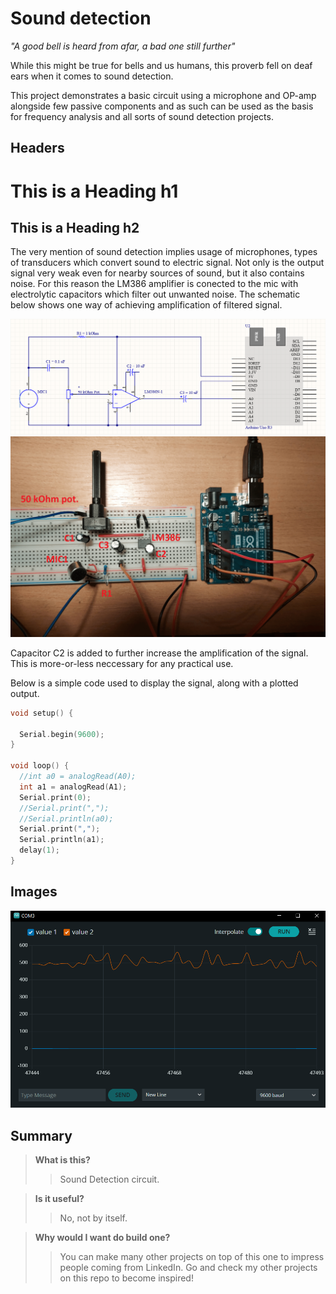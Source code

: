 # Sound detection

*"A good bell is heard from afar, a bad one still further"*

While this might be true for bells and us humans, this proverb fell on deaf ears when it comes to sound detection.

This project demonstrates a basic circuit using a microphone and OP-amp alongside few passive components and as such can be used as the basis for frequency analysis and all sorts of sound detection projects.

## Headers

# This is a Heading h1
## This is a Heading h2

The very mention of sound detection implies usage of microphones, types of transducers which convert sound to electric signal. Not only is the output signal very weak even for nearby sources of sound, but it also contains noise. For this reason the LM386 amplifier is conected to the mic with electrolytic capacitors which filter out unwanted noise. The schematic below shows one way of achieving amplification of filtered signal.

![This is an alt text.](op_amp_srkt.png "Circuit diagram.")
![This is an alt text.](op_amp_srkt_tagged.png "Circuit mess.")

Capacitor C2 is added to further increase the amplification of the signal. This is more-or-less neccessary for any practical use.

Below is a simple code used to display the signal, along with a plotted output.

```c
void setup() {

  Serial.begin(9600);
}

void loop() {
  //int a0 = analogRead(A0);
  int a1 = analogRead(A1);
  Serial.print(0);
  //Serial.print(",");
  //Serial.println(a0);
  Serial.print(",");
  Serial.println(a1);
  delay(1);
}
```

## Images

![This is an alt text.](val12.png "Live circuit reaction.")

## Summary

> **What is this?**
>
>> Sound Detection circuit.
	
> **Is it useful?**
>
>> No, not by itself.
	
> **Why would I want do build one?**
>
>> You can make many other projects on top of this one to impress people coming from LinkedIn. Go and check my other projects on this repo to become inspired!    
